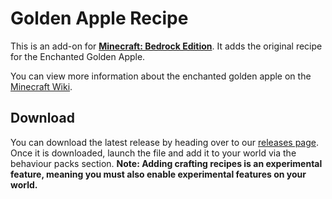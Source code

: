 # Golden Apple Recipe

This is an add-on for **[Minecraft: Bedrock Edition][bedrock-wiki]**.
It adds the original recipe for the Enchanted Golden Apple.

You can view more information about the enchanted golden apple on the [Minecraft Wiki][gapple-wiki].

## Download

You can download the latest release by heading over to our [releases page][releases-page]. Once it is downloaded,
launch the file and add it to your world via the behaviour packs section.
**Note: Adding crafting recipes is an experimental feature, meaning you must also enable experimental
features on your world.**


[bedrock-wiki]: https://minecraft.gamepedia.com/Bedrock_Edition
[gapple-wiki]: https://minecraft.gamepedia.com/Golden_Apple
[releases-page]: https://github.com/mcpacks/enchanted-apples/releases
